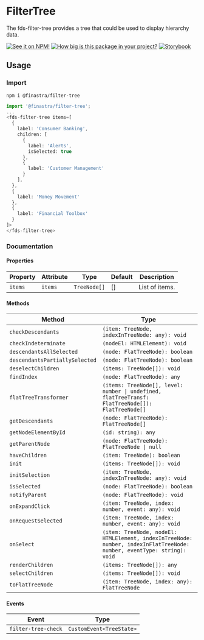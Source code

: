 # FilterTree

The fds-filter-tree provides a tree that could be used to display hierarchy data.

[![See it on NPM!](https://img.shields.io/npm/v/@finastra/filter-tree?style=for-the-badge)](https://www.npmjs.com/package/@finastra/filter-tree)
[![How big is this package in your project?](https://img.shields.io/bundlephobia/minzip/@finastra/filter-tree?style=for-the-badge)](https://bundlephobia.com/result?p=@finastra/filter-tree')
[![Storybook](https://shields.io/badge/-Play%20with%20this%20web%20component-2a0481?logo=storybook&style=for-the-badge)](https://finastra.github.io/finastra-design-system/?path=/story/components-filter-tree--default)

## Usage

### Import

```
npm i @finastra/filter-tree
```

```ts
import '@finastra/filter-tree';
...
<fds-filter-tree items=[
  {
    label: 'Consumer Banking',
    children: [
      {
        label: 'Alerts',
        isSelected: true
      },
      {
        label: 'Customer Management'
      }
    ],
  },
  {
    label: 'Money Movement'
  },
  {
    label: 'Financial Toolbox'
  }
]>
</fds-filter-tree>
```


### Documentation
<!-- DOC -->
#### Properties

| Property | Attribute | Type         | Default | Description    |
|----------|-----------|--------------|---------|----------------|
| `items`  | `items`   | `TreeNode[]` | []      | List of items. |

#### Methods

| Method                         | Type                                             |
|--------------------------------|--------------------------------------------------|
| `checkDescendants`             | `(item: TreeNode, indexInTreeNode: any): void`   |
| `checkIndeterminate`           | `(nodeEl: HTMLElement): void`                    |
| `descendantsAllSelected`       | `(node: FlatTreeNode): boolean`                  |
| `descendantsPartiallySelected` | `(node: FlatTreeNode): boolean`                  |
| `deselectChildren`             | `(items: TreeNode[]): void`                      |
| `findIndex`                    | `(node: FlatTreeNode): any`                      |
| `flatTreeTransformer`          | `(items: TreeNode[], level: number \| undefined, flatTreeTransf: FlatTreeNode[]): FlatTreeNode[]` |
| `getDescendants`               | `(node: FlatTreeNode): FlatTreeNode[]`           |
| `getNodeElementById`           | `(id: string): any`                              |
| `getParentNode`                | `(node: FlatTreeNode): FlatTreeNode \| null`     |
| `haveChildren`                 | `(item: TreeNode): boolean`                      |
| `init`                         | `(items: TreeNode[]): void`                      |
| `initSelection`                | `(item: TreeNode, indexInTreeNode: any): void`   |
| `isSelected`                   | `(node: FlatTreeNode): boolean`                  |
| `notifyParent`                 | `(node: FlatTreeNode): void`                     |
| `onExpandClick`                | `(item: TreeNode, index: number, event: any): void` |
| `onRequestSelected`            | `(item: TreeNode, index: number, event: any): void` |
| `onSelect`                     | `(item: TreeNode, nodeEl: HTMLElement, indexInTreeNode: number, indexInFlatTreeNode: number, eventType: string): void` |
| `renderChildren`               | `(items: TreeNode[]): any`                       |
| `selectChildren`               | `(items: TreeNode[]): void`                      |
| `toFlatTreeNode`               | `(item: TreeNode, index: any): FlatTreeNode`     |

#### Events

| Event               | Type                     |
|---------------------|--------------------------|
| `filter-tree-check` | `CustomEvent<TreeState>` |
<!-- /DOC -->